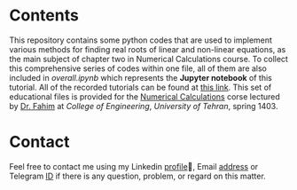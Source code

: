 # Contents
This repository contains some python codes that are used to implement various methods for finding real roots of linear and non-linear equations, as the main subject of chapter two in Numerical Calculations course. To collect this comprehensive series of codes within one file, all of them are also included in *overall.ipynb* which represents the **Jupyter notebook** of this tutorial. All of the recorded tutorials can be found at [this link](https://drive.google.com/drive/folders/1JklaZjFY9Dn4EgH-CyyHVA3kvPJ1dJe0?usp=sharing, "Google Drive"). This set of educational files is provided for the <u>Numerical Calculations</u> corse lectured by <u>Dr. Fahim</u> at *College of Engineering*, *University of Tehran*, spring 1403.

# Contact
Feel free to contact me using my Linkedin [profile](https://www.linkedin.com/in/mohammad-montazeri-90ba55249),ٍ Email [address](mailto:mohammadmontazeri313@gmail.com) or Telegram [ID](https://t.me/MohammadSaeed) if there is any question, problem, or regard on this matter.
